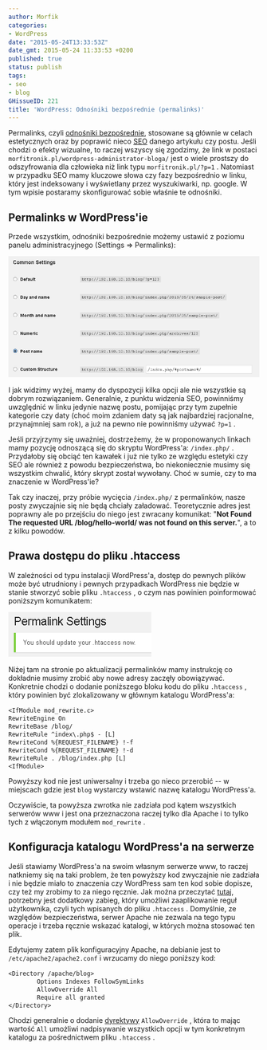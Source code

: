 ```yaml
---
author: Morfik
categories:
- WordPress
date: "2015-05-24T13:33:53Z"
date_gmt: 2015-05-24 11:33:53 +0200
published: true
status: publish
tags:
- seo
- blog
GHissueID: 221
title: 'WordPress: Odnośniki bezpośrednie (permalinks)'
---
```


Permalinks, czyli [odnośniki bezpośrednie](https://codex.wordpress.org/Using_Permalinks), stosowane
są głównie w celach estetycznych oraz by poprawić nieco
[SEO](https://pl.wikipedia.org/wiki/Optymalizacja_dla_wyszukiwarek_internetowych) danego artykułu
czy postu. Jeśli chodzi o efekty wizualne, to raczej wszyscy się zgodzimy, że link w postaci
`morfitronik.pl/wordpress-administrator-bloga/` jest o wiele prostszy do odszyfrowania dla człowieka
niż link typu `morfitronik.pl/?p=1` . Natomiast w przypadku SEO mamy kluczowe słowa czy fazy
bezpośrednio w linku, który jest indeksowany i wyświetlany przez wyszukiwarki, np. google. W tym
wpisie postaramy skonfigurować sobie właśnie te odnośniki.

<!--more-->
## Permalinks w WordPress'ie

Przede wszystkim, odnośniki bezpośrednie możemy ustawić z poziomu panelu administracyjnego
(Settings => Permalinks):

![](/img/2015/05/1.wordpress-permalinks.png#huge)

I jak widzimy wyżej, mamy do dyspozycji kilka opcji ale nie wszystkie są dobrym rozwiązaniem.
Generalnie, z punktu widzenia SEO, powinniśmy uwzględnić w linku jedynie nazwę postu, pomijając przy
tym zupełnie kategorie czy daty (choć moim zdaniem daty są jak najbardziej racjonalne, przynajmniej
sam rok), a już na pewno nie powinniśmy używać `?p=1` .

Jeśli przyjrzymy się uważniej, dostrzeżemy, że w proponowanych linkach mamy pozycję odnoszącą się do
skryptu WordPress'a: `/index.php/` . Przydałoby się obciąć ten kawałek i już nie tylko ze względu
estetyki czy SEO ale również z powodu bezpieczeństwa, bo niekoniecznie musimy się wszystkim chwalić,
który skrypt został wywołany. Choć w sumie, czy to ma znaczenie w WordPress'ie?

Tak czy inaczej, przy próbie wycięcia `/index.php/` z permalinków, nasze posty zwyczajnie się nie
będą chciały załadować. Teoretycznie adres jest poprawny ale po przejściu do niego jest zwracany
komunikat: "**Not Found The requested URL /blog/hello-world/ was not found on this server.**", a to
z kilku powodów.

## Prawa dostępu do pliku .htaccess

W zależności od typu instalacji WordPress'a, dostęp do pewnych plików może być utrudniony i pewnych
przypadkach WordPress nie będzie w stanie stworzyć sobie pliku `.htaccess` , o czym nas powinien
poinformować poniższym komunikatem:

![](/img/2015/05/3.wordpress-info-o-potrzebie-aktualizacji-htaccess.png#small)

Niżej tam na stronie po aktualizacji permalinków mamy instrukcję co dokładnie musimy zrobić aby nowe
adresy zaczęły obowiązywać. Konkretnie chodzi o dodanie poniższego bloku kodu do pliku `.htaccess` ,
który powinien być zlokalizowany w głównym katalogu WordPress'a:

    <IfModule mod_rewrite.c>
    RewriteEngine On
    RewriteBase /blog/
    RewriteRule ^index\.php$ - [L]
    RewriteCond %{REQUEST_FILENAME} !-f
    RewriteCond %{REQUEST_FILENAME} !-d
    RewriteRule . /blog/index.php [L]
    <IfModule>

Powyższy kod nie jest uniwersalny i trzeba go nieco przerobić -- w miejscach gdzie jest `blog`
wystarczy wstawić nazwę katalogu WordPress'a.

Oczywiście, ta powyższa zwrotka nie zadziała pod kątem wszystkich serwerów www i jest ona
przeznaczona raczej tylko dla Apache i to tylko tych z włączonym modułem `mod_rewrite` .

## Konfiguracja katalogu WordPress'a na serwerze

Jeśli stawiamy WordPress'a na swoim własnym serwerze www, to raczej natkniemy się na taki problem,
że ten powyższy kod zwyczajnie nie zadziała i nie będzie miało to znaczenia czy WordPress sam ten
kod sobie dopisze, czy też my zrobimy to za niego ręcznie. Jak można przeczytać
[tutaj](https://codex.wordpress.org/Using_Permalinks#Using_.22Pretty.22_permalinks), potrzebny jest
dodatkowy zabieg, który umożliwi zaaplikowanie reguł użytkownika, czyli tych wpisanych do pliku
`.htaccess` . Domyślnie, ze względów bezpieczeństwa, serwer Apache nie zezwala na tego typu operacje
i trzeba ręcznie wskazać katalogi, w których można stosować ten plik.

Edytujemy zatem plik konfiguracyjny Apache, na debianie jest to `/etc/apache2/apache2.conf` i
wrzucamy do niego poniższy kod:

    <Directory /apache/blog>
            Options Indexes FollowSymLinks
            AllowOverride All
            Require all granted
    </Directory>

Chodzi generalnie o dodanie
[dyrektywy](https://httpd.apache.org/docs/2.2/mod/core.html#allowoverride) `AllowOverride` , która
to mając wartość `All` umożliwi nadpisywanie wszystkich opcji w tym konkretnym katalogu za
pośrednictwem pliku `.htaccess` .
